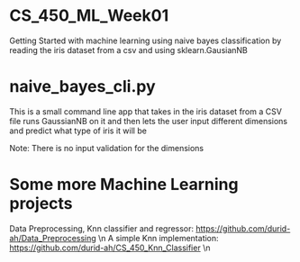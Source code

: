 # CS_450_ML_Week01
Getting Started with machine learning using naive bayes classification by reading the iris dataset from a csv and using sklearn.GausianNB


# naive_bayes_cli.py

This is a small command line app that takes in the iris dataset from a CSV file runs GaussianNB on it and then lets the user input different
dimensions and predict what type of iris it will be

Note: There is no input validation for the dimensions

# Some more Machine Learning projects

Data Preprocessing, Knn classifier and regressor: https://github.com/durid-ah/Data_Preprocessing \n
A simple Knn implementation: https://github.com/durid-ah/CS_450_Knn_Classifier \n
